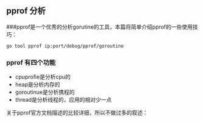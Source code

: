 ## pprof 分析

###pprof是一个优秀的分析gorutine的工具，本篇将简单介绍pprof的一些使用技巧：

`go tool pprof ip:port/debug/pprof/goroutine`

### pprof 有四个功能

* cpuprofie是分析cpu的
* heap是分析内存的
* goroutinue是分析携程的
* thread是分析线程的，应用的相对少一点

关于pprof官方文档描述的比较详细，所以不做过多的叙述：
